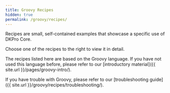 ```yaml
---
title: Groovy Recipes
hidden: true
permalink: /groovy/recipes/
---
```


Recipes are small, self-contained examples that showcase a specific use of DKPro Core. 

Choose one of the recipes to the right to view it in detail.

The recipes listed here are based on the Groovy language. If you have not used this language before,
please refer to our [introductory material]({{ site.url }}/pages/groovy-intro/).

If you have trouble with Groovy, please refer to our 
[troubleshooting guide]({{ site.url }}/groovy/recipes/troubleshooting/).